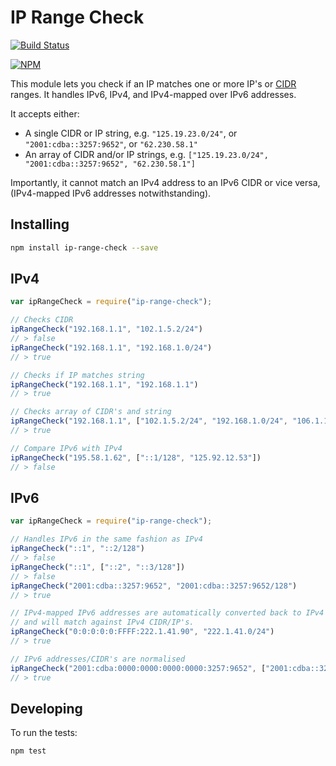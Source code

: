 # IP Range Check

[![Build Status](https://travis-ci.org/Day8/ip-range-check.svg?branch=master)](https://travis-ci.org/Day8/ip-range-check)

[![NPM](https://nodei.co/npm/ip-range-check.png?downloads=true&downloadRank=true&stars=true)](https://nodei.co/npm/ip-range-check/)

This module lets you check if an IP matches one or more IP's or [CIDR](http://en.wikipedia.org/wiki/Classless_Inter-Domain_Routing) ranges. It handles IPv6, IPv4, and IPv4-mapped over IPv6 addresses.

It accepts either:

* A single CIDR or IP string, e.g. `"125.19.23.0/24"`, or `"2001:cdba::3257:9652"`, or `"62.230.58.1"`
* An array of CIDR and/or IP strings, e.g. `["125.19.23.0/24", "2001:cdba::3257:9652", "62.230.58.1"]`

Importantly, it cannot match an IPv4 address to an IPv6 CIDR or vice versa, (IPv4-mapped IPv6 addresses notwithstanding).

## Installing

```sh
npm install ip-range-check --save
```

## IPv4

```js
var ipRangeCheck = require("ip-range-check");

// Checks CIDR
ipRangeCheck("192.168.1.1", "102.1.5.2/24")
// > false
ipRangeCheck("192.168.1.1", "192.168.1.0/24")
// > true

// Checks if IP matches string
ipRangeCheck("192.168.1.1", "192.168.1.1")
// > true

// Checks array of CIDR's and string
ipRangeCheck("192.168.1.1", ["102.1.5.2/24", "192.168.1.0/24", "106.1.180.84"])
// > true

// Compare IPv6 with IPv4
ipRangeCheck("195.58.1.62", ["::1/128", "125.92.12.53"])
// > false

```

## IPv6

```js
var ipRangeCheck = require("ip-range-check");

// Handles IPv6 in the same fashion as IPv4
ipRangeCheck("::1", "::2/128")
// > false
ipRangeCheck("::1", ["::2", "::3/128"])
// > false
ipRangeCheck("2001:cdba::3257:9652", "2001:cdba::3257:9652/128")
// > true

// IPv4-mapped IPv6 addresses are automatically converted back to IPv4 addresses
// and will match against IPv4 CIDR/IP's.
ipRangeCheck("0:0:0:0:0:FFFF:222.1.41.90", "222.1.41.0/24")
// > true

// IPv6 addresses/CIDR's are normalised
ipRangeCheck("2001:cdba:0000:0000:0000:0000:3257:9652", ["2001:cdba::3257:9652"])
// > true
```

## Developing

To run the tests:

```
npm test
```
